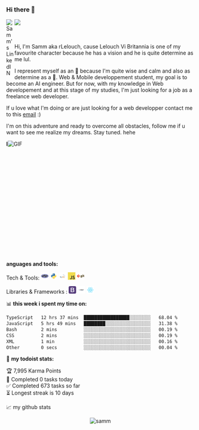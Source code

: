 ### Hi there 👋

<a href="[https://www.linkedin.com/in/leroux-sammuel](https://www.linkedin.com/in/sammuel-leroux-968843244)/">
  <img align="left" alt="Samm's LinkedIN" width="22px" src="https://raw.githubusercontent.com/peterthehan/peterthehan/master/assets/linkedin.svg" />
</a>

![](https://visitor-badge.glitch.me/badge?page_id=rLelouch.rLelouch)

<br />

Hi, I'm Samm aka rLelouch, cause Lelouch Vi Britannia is one of my favourite character because he has a vision and he is quite determine as me lul.

I represent myself as an 🦉 because I'm quite wise and calm and also as determine as a 🐍. 
Web & Mobile developpement student, my goal is to become an AI engineer. But for now, with my knowledge in Web developement and at this stage of my studies, I'm just looking for a job as a freelance web developer.

If u love what I'm doing or are just looking for a web developper contact me to this [email](mailto:lerouxsammuel67@gmail.com) :)

I'm on this adventure and ready to overcome all obstacles, follow me if u want to see me realize my dreams. Stay tuned. hehe

  <img align="right" alt="GIF" src="https://github.com/abhisheknaiidu/abhisheknaiidu/blob/master/code.gif?raw=true" width="500" height="320" />

**languages and tools:**  


Tech & Tools: 
<code><img height="20" src="https://raw.githubusercontent.com/github/explore/80688e429a7d4ef2fca1e82350fe8e3517d3494d/topics/php/php.png"></code>
<code><img height="20" src="https://raw.githubusercontent.com/github/explore/80688e429a7d4ef2fca1e82350fe8e3517d3494d/topics/python/python.png"></code>
<code><img height="20" src="https://raw.githubusercontent.com/github/explore/80688e429a7d4ef2fca1e82350fe8e3517d3494d/topics/mysql/mysql.png"></code>
<code><img height="20" src="https://raw.githubusercontent.com/github/explore/80688e429a7d4ef2fca1e82350fe8e3517d3494d/topics/javascript/javascript.png"></code>
<code><img height="20" src="https://raw.githubusercontent.com/github/explore/80688e429a7d4ef2fca1e82350fe8e3517d3494d/topics/git/git.png"></code>

Libraries & Frameworks :
<code><img height="20" src="https://raw.githubusercontent.com/github/explore/80688e429a7d4ef2fca1e82350fe8e3517d3494d/topics/bootstrap/bootstrap.png"></code>
<code><img height="20" src="https://raw.githubusercontent.com/github/explore/80688e429a7d4ef2fca1e82350fe8e3517d3494d/topics/jquery/jquery.png"></code>
<code><img height="20" src="https://raw.githubusercontent.com/github/explore/80688e429a7d4ef2fca1e82350fe8e3517d3494d/topics/react/react.png"></code>

📊 **this week i spent my time on:**
<!--START_SECTION:waka-->

```text
TypeScript   12 hrs 37 mins  █████████████████░░░░░░░░   68.04 %
JavaScript   5 hrs 49 mins   ████████░░░░░░░░░░░░░░░░░   31.38 %
Bash         2 mins          ░░░░░░░░░░░░░░░░░░░░░░░░░   00.19 %
CSS          2 mins          ░░░░░░░░░░░░░░░░░░░░░░░░░   00.19 %
XML          1 min           ░░░░░░░░░░░░░░░░░░░░░░░░░   00.16 %
Other        0 secs          ░░░░░░░░░░░░░░░░░░░░░░░░░   00.04 %
```

<!--END_SECTION:waka-->

🚧 **my todoist stats:**
<!-- TODO-IST:START -->
🏆  7,995 Karma Points           
🌸  Completed 0 tasks today           
✅  Completed 673 tasks so far           
⏳  Longest streak is 10 days
<!-- TODO-IST:END -->


📈 my github stats

<p align="center"> <img src="https://github-readme-stats.vercel.app/api?username=rLelouch&show_icons=true&theme=gotham" alt="samm" />

